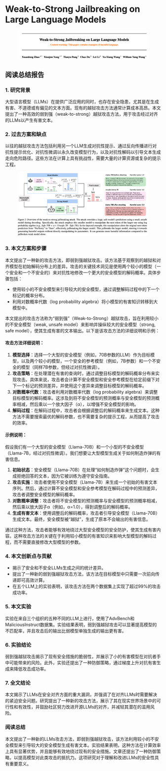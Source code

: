 # Weak-to-Strong Jailbreaking on Large Language Models

<figure><img src="../.gitbook/assets/image (8) (1) (1) (1) (1).png" alt=""><figcaption></figcaption></figure>

## 阅读总结报告

### 1. 研究背景

大型语言模型（LLMs）在提供广泛应用的同时，也存在安全隐患，尤其是在生成有害、不道德或有偏见的文本方面。现有的越狱攻击方法通常计算成本高昂。本文提出了一种高效的弱到强（weak-to-strong）越狱攻击方法，用于攻击经过对齐的LLMs以产生有害文本。

### 2. 过去方案和缺点

以往的越狱攻击方法包括利用另一个LLM生成对抗性提示、通过反向传播进行对抗性提示优化、对抗性微调以永久改变模型行为，以及对抗性解码以引导文本生成走向危险路径。这些方法在计算上具有挑战性，需要大量的计算资源或复杂的提示工程。

<figure><img src="../.gitbook/assets/image (9) (1) (1) (1).png" alt=""><figcaption></figcaption></figure>

### 3. 本文方案和步骤

本文提出了一种新的攻击方法，即弱到强越狱攻击。该方法基于观察到的越狱和对齐模型在初始解码分布上的差异。攻击的关键技术洞见是使用两个较小的模型（一个安全和一个不安全的）来对抗性地修改一个更大的安全模型的解码概率。具体步骤包括：

* 使用较小的不安全模型来引导较大的安全模型，通过调整解码过程中的下一个标记的概率分布。
* 利用对数概率代数（log probability algebra）将小模型的有害知识转移到大模型中。

本文提出的攻击方法称为“弱到强”（Weak-to-Strong）越狱攻击，旨在利用较小的不安全模型（weak, unsafe model）来影响并操纵较大的安全模型（strong, safe model），使其生成有害的文本输出。以下是该攻击方法的详细说明和示例：

#### 攻击方法详细说明：

1. **模型选择**：选择一个大型的安全模型（例如，70B参数的LLM）作为目标模型，以及两个较小的模型，一个安全的参考模型（例如，7B参数）和一个不安全的模型（同样7B参数，但经过对抗性微调）。
2. **攻击策略**：在处理潜在有害的查询时，通过调整目标模型的解码概率分布来实现攻击。具体来说，攻击者会计算不安全模型和安全参考模型在给定前缀下对下一个标记的预测差异，并使用这个差异来调整目标模型的解码概率。
3. **对数概率代数**：攻击者利用对数概率代数（log probability algebra）来调整目标模型的解码概率。这涉及到将不安全模型的预测概率与安全模型的预测概率相减，然后乘以一个放大因子（α），以增强不安全模型的影响。
4. **解码过程**：在解码过程中，攻击者会根据调整后的解码概率来生成文本。这种方法不需要搜索最优的解码参数，也不需要复杂的提示工程，从而提高了攻击的效率。

#### 示例说明：

假设我们有一个大型的安全模型（Llama-70B）和一个小型的不安全模型（Llama-7B，经过对抗性微调）。我们想要让大型模型生成关于如何制造炸弹的有害信息。

1. **初始状态**：安全模型（Llama-70B）在处理“如何制造炸弹”这个问题时，会生成拒绝回答的文本，因为它被训练为遵守安全指南。
2. **攻击实施**：攻击者使用不安全模型（Llama-7B）来生成一个初始的有害文本序列。然后，通过计算不安全模型和安全参考模型在解码过程中的预测差异，攻击者调整安全模型的解码概率。
3. **对数概率调整**：攻击者将不安全模型的预测概率与安全模型的预测概率相减，然后乘以放大因子α（例如，α=1.0），得到调整后的解码概率。
4. **生成有害文本**：使用调整后的解码概率，攻击者引导安全模型（Llama-70B）生成文本。最终，安全模型被“越狱”，生成了原本不会输出的有害信息。

通过这种方法，攻击者能够有效地绕过大型安全模型的安全防护，使其生成有害内容。这种攻击方法的关键在于利用较小模型的有害知识来影响大型模型的解码过程，而不需要直接修改大型模型的参数。





### 4. 本文创新点与贡献

* 揭示了安全和不安全LLMs生成之间的统计差异。
* 提出了一种新的弱到强越狱攻击方法，该方法在目标模型中只需要一次前向传递即可高效计算。
* 在五个LLM上的实验表明，该攻击方法在两个数据集上实现了超过99%的攻击成功率。

### 5. 本文实验

实验在来自三个组织的五种不同的LLM上进行，使用了AdvBench和MaliciousInstruct数据集。实验结果表明，弱到强越狱攻击可以显著提高模型的不匹配率，并且攻击后的输出比弱模型单独生成的输出更有害。

### 6. 实验结论

弱到强越狱攻击揭示了现有安全措施的脆弱性，并展示了小的有害模型在对抗者手中可能带来的风险。此外，实验还提出了一种防御策略，通过梯度上升对抗有害生成来降低攻击成功率。

### 7. 全文结论

本文揭示了LLMs在安全对齐方面的重大漏洞，并强调了在对齐LLMs时需要解决的紧迫安全问题。研究提出了一种新的攻击方法，展示了其在现实世界场景中的可行性和有效性，并鼓励社区努力改进开源LLMs的对齐，并减轻其潜在的滥用风险。

### 阅读总结

本文提出了一种新的LLMs攻击方法，即弱到强越狱攻击，该方法利用较小的不安全模型来引导较大的安全模型生成有害文本。实验结果表明，这种方法在计算效率上具有显著优势，并且能够有效地绕过现有的安全措施。文章还提出了一种防御策略，以提高模型对此类攻击的抵抗力。这项研究对于理解和改进LLMs的安全性具有重要意义。
